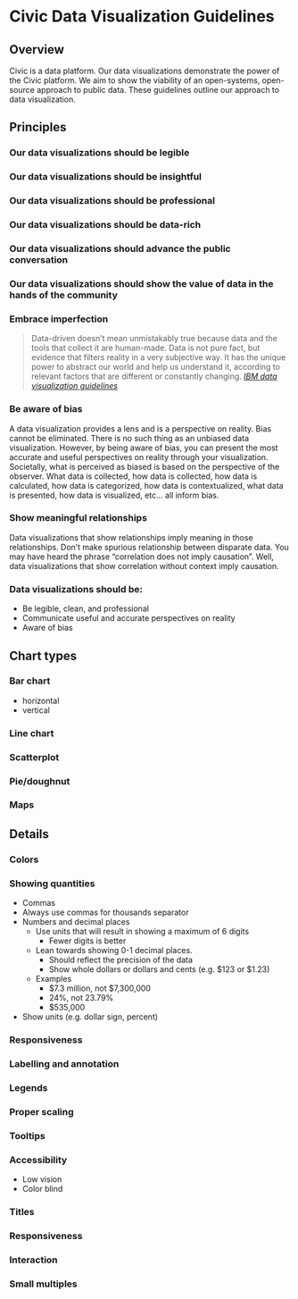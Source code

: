 # Civic Data Visualization Guidelines

## Overview
Civic is a data platform. Our data visualizations demonstrate the power of the Civic platform. We aim to show the viability of an open-systems, open-source approach to public data. These guidelines outline our approach to data visualization.

## Principles
### Our data visualizations should be legible
### Our data visualizations should be insightful
### Our data visualizations should be professional
### Our data visualizations should be data-rich
### Our data visualizations should advance the public conversation
### Our data visualizations should show the value of data in the hands of the community

### Embrace imperfection
> Data-driven doesn’t mean unmistakably true because data and the tools that collect it are human-made. Data is not pure fact, but evidence that filters reality in a very subjective way. It has the unique power to abstract our world and help us understand it, according to relevant factors that are different or constantly changing. *[IBM data visualization guidelines](https://www.ibm.com/design/language/experience/data-visualization)*

### Be aware of bias
A data visualization provides a lens and is a perspective on reality. Bias cannot be eliminated. There is no such thing as an unbiased data visualization. However, by being aware of bias, you can present the most accurate and useful perspectives on reality through your visualization. Societally, what is perceived as biased is based on the perspective of the observer. What data is collected, how data is collected, how data is calculated, how data is categorized, how data is contextualized, what data is presented, how data is visualized, etc... all inform bias.

### Show meaningful relationships
Data visualizations that show relationships imply meaning in those relationships. Don’t make spurious relationship between disparate data. You may have heard the phrase “correlation does not imply causation”. Well, data visualizations that show correlation without context imply causation.


### Data visualizations should be:
 * Be legible, clean, and professional
 * Communicate useful and accurate perspectives on reality
 * Aware of bias

## Chart types
### Bar chart
* horizontal
* vertical

### Line chart
### Scatterplot
### Pie/doughnut
### Maps

## Details

### Colors
### Showing quantities
* Commas
 * Always use commas for thousands separator
* Numbers and decimal places
    * Use units that will result in showing a maximum of 6 digits
        * Fewer digits is better
    * Lean towards showing 0-1 decimal places. 
        * Should reflect the precision of the data
        * Show whole dollars or dollars and cents (e.g. $123 or $1.23)
    * Examples
        * $7.3 million, not $7,300,000
        * 24%, not 23.79%
        * $535,000
* Show units (e.g. dollar sign, percent)

### Responsiveness
### Labelling and annotation
### Legends
### Proper scaling
### Tooltips
### Accessibility
* Low vision
* Color blind

### Titles
### Responsiveness
### Interaction
### Small multiples
